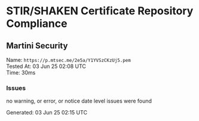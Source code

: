 # STIR/SHAKEN Certificate Repository Compliance

## Martini Security

Name: `https://p.mtsec.me/2e5a/Y1YVSzCKzUj5.pem`\
Tested At: 03 Jun 25 02:08 UTC\
Time: 30ms

### Issues

no warning, or error, or notice date level issues were found

Generated: 03 Jun 25 02:15 UTC